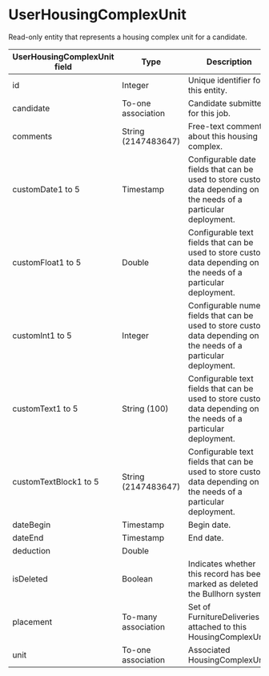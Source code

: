 # UserHousingComplexUnit

Read-only entity that represents a housing complex unit for a candidate. 

| **UserHousingComplexUnit field** | **Type** | **Description** | **Not null** | **Read-only** |
| --- | --- | --- | --- | --- |
| id | Integer | Unique identifier for this entity. | X | X |
| candidate | To-one association | Candidate submitted for this job. | | |
| comments | String (2147483647) | Free-text comments about this housing complex. | | |
| customDate1 to 5 | Timestamp | Configurable date fields that can be used to store custom data depending on the needs of a particular deployment. | | |
| customFloat1 to 5 | Double | Configurable text fields that can be used to store custom data depending on the needs of a particular deployment. | | |
| customInt1 to 5 | Integer | Configurable numeric fields that can be used to store custom data depending on the needs of a particular deployment. | | |
| customText1 to 5 | String (100) | Configurable text fields that can be used to store custom data depending on the needs of a particular deployment. | | |
| customTextBlock1 to 5 | String (2147483647) | Configurable text fields that can be used to store custom data depending on the needs of a particular deployment. | | |
| dateBegin | Timestamp | Begin date. | | |
| dateEnd | Timestamp | End date. | | |
| deduction | Double | | | |
| isDeleted | Boolean | Indicates whether this record has been marked as deleted in the Bullhorn system. | X | |
| placement | To-many association | Set of FurnitureDeliveries attached to this HousingComplexUnit. | | |
| unit | To-one association | Associated HousingComplexUnit. | X | |